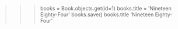 >>> books = Book.objects.get(id=1)
>>> books.title = 'Nineteen Eighty-Four'
>>> books.save()
>>> books.title
'Nineteen Eighty-Four'